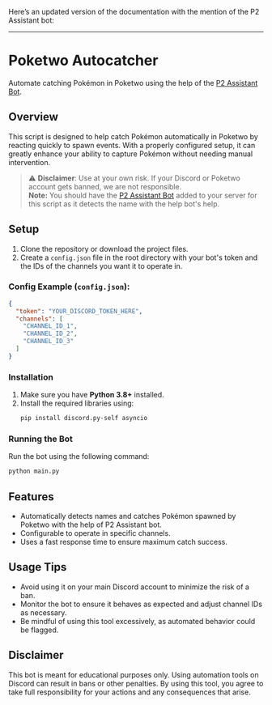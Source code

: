 Here’s an updated version of the documentation with the mention of the P2 Assistant bot:

---

# **Poketwo Autocatcher**

Automate catching Pokémon in Poketwo using the help of the [P2 Assistant Bot](https://discord.com/oauth2/authorize?client_id=854233015475109888).

## **Overview**
This script is designed to help catch Pokémon automatically in Poketwo by reacting quickly to spawn events. With a properly configured setup, it can greatly enhance your ability to capture Pokémon without needing manual intervention.  

> ⚠ **Disclaimer**: Use at your own risk. If your Discord or Poketwo account gets banned, we are not responsible.  
> **Note:** You should have the [P2 Assistant Bot](https://discord.com/oauth2/authorize?client_id=854233015475109888) added to your server for this script as it detects the name with the help bot's help.

## **Setup**

1. Clone the repository or download the project files.
2. Create a `config.json` file in the root directory with your bot's token and the IDs of the channels you want it to operate in.

### **Config Example (`config.json`):**
```json
{
  "token": "YOUR_DISCORD_TOKEN_HERE",
  "channels": [
    "CHANNEL_ID_1",
    "CHANNEL_ID_2",
    "CHANNEL_ID_3"
  ]
}
```

### **Installation**
1. Make sure you have **Python 3.8+** installed.
2. Install the required libraries using:
   ```bash
   pip install discord.py-self asyncio
   ```
   
### **Running the Bot**
Run the bot using the following command:
```bash
python main.py
```

## **Features**
- Automatically detects names and catches Pokémon spawned by Poketwo with the help of P2 Assistant bot.
- Configurable to operate in specific channels.
- Uses a fast response time to ensure maximum catch success.

## **Usage Tips**
- Avoid using it on your main Discord account to minimize the risk of a ban.
- Monitor the bot to ensure it behaves as expected and adjust channel IDs as necessary.
- Be mindful of using this tool excessively, as automated behavior could be flagged.

## **Disclaimer**
This bot is meant for educational purposes only. Using automation tools on Discord can result in bans or other penalties. By using this tool, you agree to take full responsibility for your actions and any consequences that arise.
